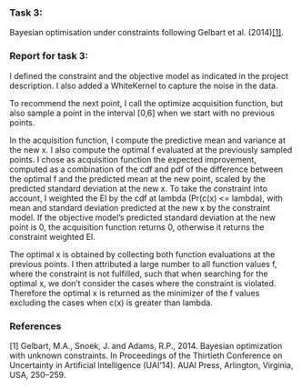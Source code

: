 ### Task 3:

Bayesian optimisation under constraints following Gelbart et al. (2014)[[1]](#1).

### Report for task 3:

I defined the constraint and the objective model as indicated in the project description. I also added a WhiteKernel to capture the noise in the data.

To recommend the next point, I call the optimize acquisition function, but also sample a point in the interval [0,6] when we start with no previous points.

In the acquisition function, I compute the predictive mean and variance at the new x. I also compute the optimal f evaluated at the previously sampled points. I chose as acquisition function the expected improvement, computed as a combination of the cdf and pdf of the difference between the optimal f and the predicted mean at the new point, scaled by the predicted standard deviation at the new x. To take the constraint into account, I weighted the EI by the cdf at lambda (Pr(c(x) <= lambda), with mean and standard deviation predicted at the new x by the constraint model. If the objective model’s predicted standard deviation at the new point is 0, the acquisition function returns 0, otherwise it returns the constraint weighted EI.

The optimal x is obtained by collecting both function evaluations at the previous points. I then attributed a large number to all function values f, where the constraint is not fulfilled, such that when searching for the optimal x, we don’t consider the cases where the constraint is violated. Therefore the optimal x is returned as the minimizer of the f values excluding the cases when c(x) is greater than lambda.

### References
<a name="1">[1]</a>
Gelbart, M.A., Snoek, J. and Adams, R.P., 2014. Bayesian optimization with unknown constraints. In Proceedings of the Thirtieth Conference on Uncertainty in Artificial Intelligence (UAI'14). AUAI Press, Arlington, Virginia, USA, 250–259.



